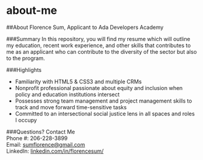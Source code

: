 # about-me


##About Florence Sum, Applicant to Ada Developers Academy

###Summary
In this repository, you will find my resume which will outline my education, recent work experience, and other skills that contributes to me as an applicant who can contribute to the diversity of the sector but also to the program.

###Highlights
- Familiarity with HTML5 & CSS3 and multiple CRMs 
- Nonprofit professional passionate about equity and inclusion when policy and education institutions intersect
- Possesses strong team management and project management skills to track and move forward time-sensitive tasks
- Committed to an intersectional social justice lens in all spaces and roles I occupy 

###Questions? Contact Me  
Phone #: 206-228-3899  
Email: [sumflorence@gmail.com](mailto:sumflorence@gmail.com)  
LinkedIn: [linkedin.com/in/florencesum/](https://www.linkedin.com/in/florencesum/)
